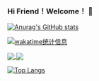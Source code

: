### Hi Friend！Welcome！ 👋
[![Anurag's GitHub stats](https://readme-profile.vercel.app/api?username=MaiSR9527&count_private=true&show_icons=true&theme=radical)](https://github.com/MaiSR9527/github-readme-stats)

[![wakatime统计信息](https://readme-profile.vercel.app/api/wakatime?username=maisr)](https://github.com/MaiSR9527/github-readme-stats)

<a href="https://github.com/MaiSR9527/java-interview-note">
  <img align="center" src="https://readme-profile.vercel.app/api/pin/?username=MaiSR9527&repo=java-interview-note" />
</a>

<a href="https://github.com/MaiSR9527/go-web-demo">
  <img align="center" src="https://readme-profile.vercel.app/api/pin/?username=MaiSR9527&repo=multi-mysql-datasource" />
</a>

[![Top Langs](https://readme-profile.vercel.app/api/top-langs/?username=MaiSR9527&langs_count=8&hide=HTML,smarty,CSS)](https://github.com/MaiSR9527/github-readme-stats)
<!--
**MaiSR9527/MaiSR9527** is a ✨ _special_ ✨ repository because its `README.md` (this file) appears on your GitHub profile.

Here are some ideas to get you started:

- 🔭 I’m currently working on ...
- 🌱 I’m currently learning ...
- 👯 I’m looking to collaborate on ...
- 🤔 I’m looking for help with ...
- 💬 Ask me about ...
- 📫 How to reach me: ...
- 😄 Pronouns: ...
- ⚡ Fun fact: ...
-->
